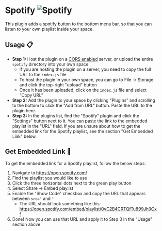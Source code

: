 # Spotify ![Spotify](https://user-images.githubusercontent.com/43512442/141296249-5b783cd7-714f-408d-a09e-02a7d4f7ed95.png)

This plugin adds a spotify button to the bottom menu bar, so that you can listen to your own playlist inside your space.

## Usage :clipboard:

- **Step 1:** Host the plugin on a [CORS enabled](https://developer.mozilla.org/en-US/docs/Web/HTTP/CORS) server, or upload the entire `spotify` directory into your own space
  - If you are hosting the plugin on a server, you need to copy the full URL to the `index.js` file
  - To host the plugin in your own space, you can go to File -> Storage and click the top-right "upload" button
  - Once it has been uploaded, click on the `index.js` file and select "Copy URL"
- **Step 2:** Add the plugin to your space by clicking "Plugins" and scrolling to the bottom to click the "Add from URL" button. Paste the URL to the plugin here.
- **Step 3:** In the plugins list, find the "Spotify" plugin and click the "Settings" button next to it. You can paste the link to the embedded playlist in the "URL" field. If you are unsure about how to get the embedded link for the Spotify playlist, see the section "Get Embedded Link" below.

## Get Embedded Link :link:

To get the embedded link for a Spotify playlist, follow the below steps:

1. Navigate to https://open.spotify.com/
2. Find the playlist you would like to use
3. Click the three horizontal dots next to the green play button
4. Select Share -> Embed playlist
5. Enable the "Show Code" checkbox and copy the URL that appears between `src="` and `"`
    - The URL should look something like this: https://open.spotify.com/embed/playlist/0vC2B4CRTQfTu899Jh0Cxf
6. Done! Now you can use that URL and apply it to Step 3 in the "Usage" section above
